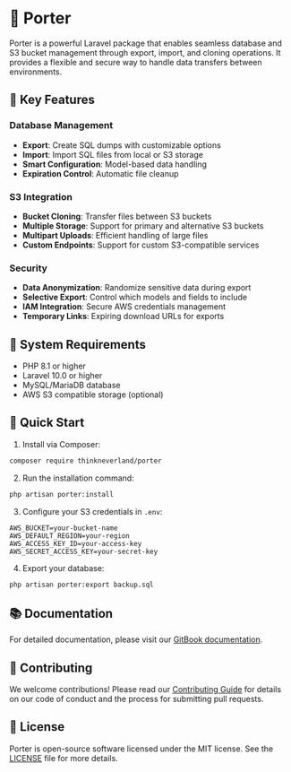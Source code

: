 # 🚢 Porter

Porter is a powerful Laravel package that enables seamless database and S3 bucket management through export, import, and cloning operations. It provides a flexible and secure way to handle data transfers between environments.

## 🎯 Key Features

### Database Management

- **Export**: Create SQL dumps with customizable options
- **Import**: Import SQL files from local or S3 storage
- **Smart Configuration**: Model-based data handling
- **Expiration Control**: Automatic file cleanup

### S3 Integration

- **Bucket Cloning**: Transfer files between S3 buckets
- **Multiple Storage**: Support for primary and alternative S3 buckets
- **Multipart Uploads**: Efficient handling of large files
- **Custom Endpoints**: Support for custom S3-compatible services

### Security

- **Data Anonymization**: Randomize sensitive data during export
- **Selective Export**: Control which models and fields to include
- **IAM Integration**: Secure AWS credentials management
- **Temporary Links**: Expiring download URLs for exports

## 🔧 System Requirements

- PHP 8.1 or higher
- Laravel 10.0 or higher
- MySQL/MariaDB database
- AWS S3 compatible storage (optional)

## 🚀 Quick Start

1. Install via Composer:

```bash
composer require thinkneverland/porter
```

2. Run the installation command:

```bash
php artisan porter:install
```

3. Configure your S3 credentials in `.env`:

```env
AWS_BUCKET=your-bucket-name
AWS_DEFAULT_REGION=your-region
AWS_ACCESS_KEY_ID=your-access-key
AWS_SECRET_ACCESS_KEY=your-secret-key
```

4. Export your database:

```bash
php artisan porter:export backup.sql
```

## 📚 Documentation

For detailed documentation, please visit our [GitBook documentation](https://thinkneverland.gitbook.io/porter/).

## 🤝 Contributing

We welcome contributions! Please read our [Contributing Guide](contributing.md) for details on our code of conduct and the process for submitting pull requests.

## 📄 License

Porter is open-source software licensed under the MIT license. See the [LICENSE](LICENSE.md) file for more details.
